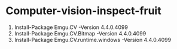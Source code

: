 # Computer-vision-inspect-fruit

1. Install-Package Emgu.CV -Version 4.4.0.4099
2. Install-Package Emgu.CV.Bitmap -Version 4.4.0.4099
3. Install-Package Emgu.CV.runtime.windows -Version 4.4.0.4099
